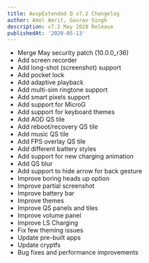 ```yaml
---
title: AospExtended Q v7.2 Changelog
author: Amol Amrit, Gaurav Singh
description: v7.2 May 2020 Release
publishedAt: '2020-05-13'
---
```


- Merge May security patch (10.0.0_r36)
- Add screen recorder
- Add long-shot (screenshot) support
- Add pocket lock
- Add adaptive playback
- Add multi-sim ringtone support
- Add smart pixels support
- Add support for MicroG
- Add support for keyboard themes
- Add AOD QS tile
- Add reboot/recovery QS tile
- Add music QS tile
- Add FPS overlay QS tile
- Add different battery styles
- Add support for new charging animation
- Add QS blur
- Add support to hide arrow for back gesture
- Improve boring heads up option
- Improve partial screenshot
- Improve battery bar
- Improve themes
- Improve QS panels and tiles
- Improve volume panel
- Improve LS Charging
- Fix few theming issues
- Update pre-built apps
- Update cryptfs
- Bug fixes and performance improvements
